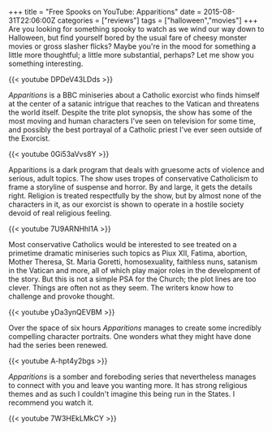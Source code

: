 +++
title = "Free Spooks on YouTube: Apparitions"
date = 2015-08-31T22:06:00Z
categories = ["reviews"]
tags = ["halloween","movies"]
+++
Are you looking for something spooky to watch as we wind our way down to Halloween, but find yourself bored by the usual fare of cheesy monster movies or gross slasher flicks? Maybe you're in the mood for something a little more thoughtful; a little more substantial, perhaps? Let me show you something interesting.

{{< youtube DPDeV43LDds >}}

<!--more-->

*Apparitions* is a BBC miniseries about a Catholic exorcist who finds himself at the center of a satanic intrigue that reaches to the Vatican and threatens the world itself. Despite the trite plot synopsis, the show has some of the most moving and human characters I've seen on television for some time, and possibly the best portrayal of a Catholic priest I've ever seen outside of the Exorcist.

{{< youtube 0Gi53aVvs8Y >}}

Apparitions is a dark program that deals with gruesome acts of violence and serious, adult topics. The show uses tropes of conservative Catholicism to frame a storyline of suspense and horror. By and large, it gets the details right. Religion is treated respectfully by the show, but by almost none of the characters in it, as our exorcist is shown to operate in a hostile society devoid of real religious feeling.

{{< youtube 7U9ARNHhl1A >}}

Most conservative Catholics would be interested to see treated on a primetime dramatic miniseries such topics as Piux XII, Fatima, abortion, Mother Theresa, St. Maria Goretti, homosexuality, faithless nuns, satanism in the Vatican and more, all of which play major roles in the development of the story. But this is not a simple PSA for the Church; the plot lines are too clever. Things are often not as they seem. The writers know how to challenge and provoke thought.

{{< youtube yDa3ynQEVBM >}}

Over the space of six hours *Apparitions* manages to create some incredibly compelling character portraits. One wonders what they might have done had the series been renewed.

{{< youtube A-hpt4y2bgs >}}

*Apparitions* is a somber and foreboding series that nevertheless manages to connect with you and leave you wanting more. It has strong religious themes and as such I couldn't imagine this being run in the States. I recommend you watch it.

{{< youtube 7W3HEkLMkCY >}}

